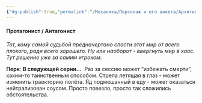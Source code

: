 ```yaml
---
{"dg-publish":true,"permalink":"/Механика/Персонаж и его анкета/Архитипы персонжей/Подробнее/Протагонист/","noteIcon":"","created":"2025-07-12T09:55:57.111+03:00","updated":"2025-07-29T00:23:59.065+03:00"}
---
```


#### Протагонист / Антагонист
*Тот, кому самой судьбой предначертано спасти этот мир от всего плохого, ради всего хорошего. Ну или наоборот - ввергнуть мир в хаос. Тут решение уже за самим игроком.* 

**Перк**: **В следующей серии…** 
Раз за сессию может “избежать смерти”, каким-то таинственным способом. Стрела летящая в глаз - может изменить траекторию полёта. Яд подмешанный в еду - может оказаться нейтрализован соусом. Просто повезло, просто так сложились обстоятельства.